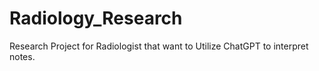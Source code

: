 # Radiology_Research
Research Project for Radiologist that want to Utilize ChatGPT to interpret notes.
